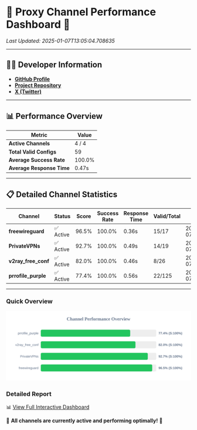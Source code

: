 # 🌟 Proxy Channel Performance Dashboard 🌟

_Last Updated: 2025-01-07T13:05:04.708635_

---

## 👩‍💻 Developer Information

- **[GitHub Profile](https://github.com/4n0nymou3)**  
- **[Project Repository](https://github.com/4n0nymou3/multi-proxy-config-fetcher)**  
- **[X (Twitter)](https://x.com/4n0nymou3)**  

---

## 📊 Performance Overview

| Metric                | Value       |
|-----------------------|-------------|
| **Active Channels**   | 4 / 4       |
| **Total Valid Configs** | 59          |
| **Average Success Rate** | 100.0%      |
| **Average Response Time** | 0.47s       |

---

## 📋 Detailed Channel Statistics

| Channel          | Status     | Score  | Success Rate | Response Time | Valid/Total | Last Success               |
|------------------|------------|--------|--------------|---------------|-------------|----------------------------|
| **freewireguard**  | ✅ Active  | 96.5%  | 100.0% | 0.36s         | 15/17       | 2025-01-07T13:05:04.706681 |
| **PrivateVPNs**  | ✅ Active  | 92.7%  | 100.0% | 0.49s         | 14/19       | 2025-01-07T13:05:04.320979 |
| **v2ray_free_conf**  | ✅ Active  | 82.0%  | 100.0% | 0.46s         | 8/26       | 2025-01-07T13:05:03.794214 |
| **prrofile_purple**  | ✅ Active  | 77.4%  | 100.0% | 0.56s         | 22/125       | 2025-01-07T13:05:03.263364 |

---

### Quick Overview
<div align="center">
  <a href="https://raw.githubusercontent.com/nullluser/NullRepo/refs/heads/main/assets/channel_stats_chart.svg">
    <img src="https://raw.githubusercontent.com/nullluser/NullRepo/refs/heads/main/assets/channel_stats_chart.svg" alt="Source Performance Statistics" width="800">
  </a>
</div>

### Detailed Report
📊 [View Full Interactive Dashboard](https://htmlpreview.github.io/?https://github.com/nullluser/NullRepo/blob/main/assets/performance_report.html)

🎉 **All channels are currently active and performing optimally!** 🎉
